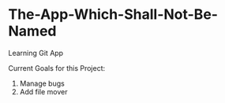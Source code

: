 # The-App-Which-Shall-Not-Be-Named
Learning Git App

Current Goals for this Project:
1. Manage bugs
2. Add file mover
